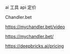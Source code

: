 ai   工具
api    定价

Chandler.bet

https://mychandler.bet/video

https://mychandler.bet/

https://deepbricks.ai/pricing



